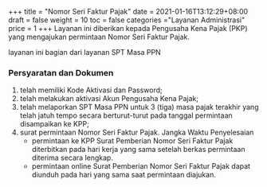 +++
title = "Nomor Seri Faktur Pajak"
date = 2021-01-16T13:12:29+08:00
draft = false
weight = 10
toc = false
categories ="Layanan Administrasi"
price = 1
+++
Layanan ini diberikan kepada Pengusaha Kena Pajak (PKP) yang mengajukan permintaan Nomor Seri Faktur Pajak.

layanan ini bagian dari layanan SPT Masa PPN

### Persyaratan dan Dokumen
1. telah memiliki Kode Aktivasi dan Password;
2. telah melakukan aktivasi Akun Pengusaha Kena Pajak;
3. telah melaporkan SPT Masa PPN untuk 3 (tiga) masa  pajak terakhir yang telah jatuh tempo secara berturut-turut pada tanggal permintaan disampaikan ke KPP;
4. surat permintaan Nomor Seri Faktur Pajak. Jangka Waktu Penyelesaian
    - permintaan ke KPP Surat Pemberian Nomor Seri Faktur Pajak diterbitkan pada hari kerja yang sama setelah berkas permintaan diterima secara lengkap.
    - permintaan online Surat Pemberian Nomor Seri Faktur Pajak dapat diunduh pada hari yang sama saat permintaan diajukan.